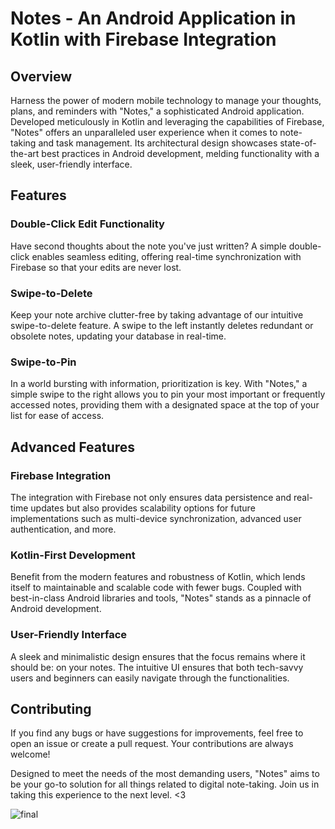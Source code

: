# Notes - An Android Application in Kotlin with Firebase Integration

## Overview
Harness the power of modern mobile technology to manage your thoughts, plans, and reminders with "Notes," a sophisticated Android application. Developed meticulously in Kotlin and leveraging the capabilities of Firebase, "Notes" offers an unparalleled user experience when it comes to note-taking and task management. Its architectural design showcases state-of-the-art best practices in Android development, melding functionality with a sleek, user-friendly interface.

## Features

### Double-Click Edit Functionality
Have second thoughts about the note you've just written? A simple double-click enables seamless editing, offering real-time synchronization with Firebase so that your edits are never lost.

### Swipe-to-Delete
Keep your note archive clutter-free by taking advantage of our intuitive swipe-to-delete feature. A swipe to the left instantly deletes redundant or obsolete notes, updating your database in real-time.

### Swipe-to-Pin
In a world bursting with information, prioritization is key. With "Notes," a simple swipe to the right allows you to pin your most important or frequently accessed notes, providing them with a designated space at the top of your list for ease of access.

## Advanced Features

### Firebase Integration
The integration with Firebase not only ensures data persistence and real-time updates but also provides scalability options for future implementations such as multi-device synchronization, advanced user authentication, and more.

### Kotlin-First Development
Benefit from the modern features and robustness of Kotlin, which lends itself to maintainable and scalable code with fewer bugs. Coupled with best-in-class Android libraries and tools, "Notes" stands as a pinnacle of Android development.

### User-Friendly Interface
A sleek and minimalistic design ensures that the focus remains where it should be: on your notes. The intuitive UI ensures that both tech-savvy users and beginners can easily navigate through the functionalities.

## Contributing
If you find any bugs or have suggestions for improvements, feel free to open an issue or create a pull request. Your contributions are always welcome!

Designed to meet the needs of the most demanding users, "Notes" aims to be your go-to solution for all things related to digital note-taking. Join us in taking this experience to the next level. <3

![final](https://github.com/ZubkoKarina/Kotlin_Notes_App/assets/57664889/9e7500b1-d673-4faa-99c3-7d2ef3eeede5)
